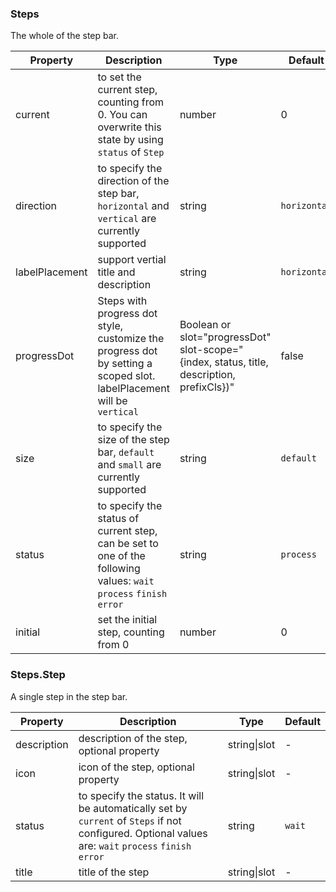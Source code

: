 ### Steps

The whole of the step bar.

| Property | Description | Type | Default |
| -------- | ----------- | ---- | ------- |
| current | to set the current step, counting from 0. You can overwrite this state by using `status` of `Step` | number | 0 |
| direction | to specify the direction of the step bar, `horizontal` and `vertical` are currently supported | string | `horizontal` |
| labelPlacement | support vertial title and description | string | `horizontal` |
| progressDot | Steps with progress dot style, customize the progress dot by setting a scoped slot. labelPlacement will be `vertical` | Boolean or slot="progressDot" slot-scope="{index, status, title, description, prefixCls})" | false |
| size | to specify the size of the step bar, `default` and `small` are currently supported | string | `default` |
| status | to specify the status of current step, can be set to one of the following values: `wait` `process` `finish` `error` | string | `process` |
| initial | set the initial step, counting from 0 | number | 0 |

### Steps.Step

A single step in the step bar.

| Property | Description | Type | Default |
| -------- | ----------- | ---- | ------- |
| description | description of the step, optional property | string\|slot | - |
| icon | icon of the step, optional property | string\|slot | - |
| status | to specify the status. It will be automatically set by `current` of `Steps` if not configured. Optional values are: `wait` `process` `finish` `error` | string | `wait` |
| title | title of the step | string\|slot | - |

